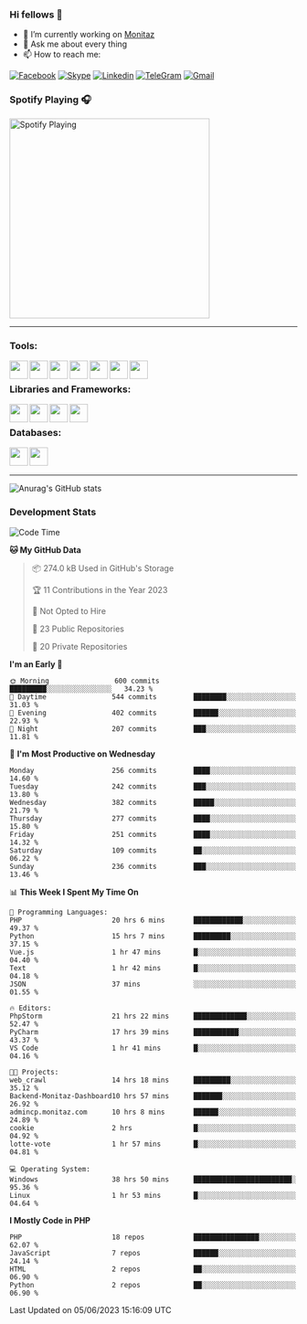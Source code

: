 ### Hi fellows 👋
- 🔭 I’m currently working on [Monitaz](https://monitaz.com/)
- 💬 Ask me about every thing
- 📫 How to reach me:

[![Facebook](https://img.shields.io/badge/Facebook-0000FF?logo=facebook&logoColor=white)](https://www.facebook.com/le.dat155)
[![Skype](https://img.shields.io/badge/Skype-blue?logo=skype&logoColor=white)](https://join.skype.com/invite/lr2sd8ZndbWr)
[![Linkedin](https://img.shields.io/badge/LinkedIn-0A66C2?logo=linkedin)](https://www.linkedin.com/in/ti%E1%BA%BFn-%C4%91%E1%BA%A1t-l%C3%AA-ba267a232/)
[![TeleGram](https://img.shields.io/badge/telegram-EF0EFF?logo=telegram)](https://t.me/subibi1505)
[![Gmail](https://img.shields.io/badge/Gmail-green?logo=gmail)](mailto:tiendat15599.dev@gmail.com)

### Spotify Playing 🎧
[<img src="https://tiendat-spotify.vercel.app/api/spotify" alt="Spotify Playing" width="350" />](https://open.spotify.com/user/21wi7t5t4zyugx5mgetrdo7xa)

---

### Tools:
<img align='left' height="32" width="32" src="https://upload.wikimedia.org/wikipedia/commons/thumb/c/c9/PhpStorm_Icon.svg/2048px-PhpStorm_Icon.svg.png">
<img align='left' height="32" width="32" src="https://upload.wikimedia.org/wikipedia/commons/thumb/1/1d/PyCharm_Icon.svg/1200px-PyCharm_Icon.svg.png">
<img align='left' height="32" width="32" src="https://cdn2.iconfinder.com/data/icons/pack1-baco-flurry-icons-style/512/XAMPP.png">
<img align='left' height="32" width="32" src="https://www.docker.com/wp-content/uploads/2022/03/vertical-logo-monochromatic.png">
<img align='left' height="32" width="32" src="https://www.mamp.info/images/icons/mamp-pro.png">
<img align='left' height="32" width="32" src="https://www.puttygen.com/wp-content/uploads/2019/05/Termius.png">
<img align='left' height="32" width="32" src="https://1475031.s21i.faiusr.com/4/1/ABUIABAEGAAg3dWc8AUoq7a8hAIwgAg4gAg.png">
<br>

### Libraries and Frameworks:
<img align='left' height="32" width="32" src="https://i0.wp.com/phocode.com/wp-content/uploads/2019/11/scrapyLogo.png?fit=300%2C300&ssl=1&w=640">
<img align='left' height="32" width="32" src="https://upload.wikimedia.org/wikipedia/commons/thumb/9/9a/Laravel.svg/985px-Laravel.svg.png">
<img align='left' height="32" width="32" src="https://cdn.worldvectorlogo.com/logos/codeigniter.svg">
<img align='left' height="32" width="32" src="https://upload.wikimedia.org/wikipedia/commons/thumb/e/ea/Zend-framework.svg/2560px-Zend-framework.svg.png">
<br>

### Databases:
<img align='left' height="32" width="32" src="https://download.logo.wine/logo/MySQL/MySQL-Logo.wine.png">
<img align='left' height="32" width="32" src="https://seeklogo.com/images/E/elasticsearch-logo-C75C4578EC-seeklogo.com.png">

<br>
<br>

---
![Anurag's GitHub stats](https://github-readme-stats.vercel.app/api?username=tiendat15599&show_icons=true&theme=tokyonight)
### Development Stats


<!--START_SECTION:waka-->
![Code Time](http://img.shields.io/badge/Code%20Time-74%20hrs%2019%20mins-blue)

**🐱 My GitHub Data** 

> 📦 274.0 kB Used in GitHub's Storage 
 > 
> 🏆 11 Contributions in the Year 2023
 > 
> 🚫 Not Opted to Hire
 > 
> 📜 23 Public Repositories 
 > 
> 🔑 20 Private Repositories 
 > 
**I'm an Early 🐤** 

```text
🌞 Morning                600 commits         █████████░░░░░░░░░░░░░░░░   34.23 % 
🌆 Daytime                544 commits         ████████░░░░░░░░░░░░░░░░░   31.03 % 
🌃 Evening                402 commits         ██████░░░░░░░░░░░░░░░░░░░   22.93 % 
🌙 Night                  207 commits         ███░░░░░░░░░░░░░░░░░░░░░░   11.81 % 
```
📅 **I'm Most Productive on Wednesday** 

```text
Monday                   256 commits         ████░░░░░░░░░░░░░░░░░░░░░   14.60 % 
Tuesday                  242 commits         ███░░░░░░░░░░░░░░░░░░░░░░   13.80 % 
Wednesday                382 commits         █████░░░░░░░░░░░░░░░░░░░░   21.79 % 
Thursday                 277 commits         ████░░░░░░░░░░░░░░░░░░░░░   15.80 % 
Friday                   251 commits         ████░░░░░░░░░░░░░░░░░░░░░   14.32 % 
Saturday                 109 commits         ██░░░░░░░░░░░░░░░░░░░░░░░   06.22 % 
Sunday                   236 commits         ███░░░░░░░░░░░░░░░░░░░░░░   13.46 % 
```


📊 **This Week I Spent My Time On** 

```text
💬 Programming Languages: 
PHP                      20 hrs 6 mins       ████████████░░░░░░░░░░░░░   49.37 % 
Python                   15 hrs 7 mins       █████████░░░░░░░░░░░░░░░░   37.15 % 
Vue.js                   1 hr 47 mins        █░░░░░░░░░░░░░░░░░░░░░░░░   04.40 % 
Text                     1 hr 42 mins        █░░░░░░░░░░░░░░░░░░░░░░░░   04.18 % 
JSON                     37 mins             ░░░░░░░░░░░░░░░░░░░░░░░░░   01.55 % 

🔥 Editors: 
PhpStorm                 21 hrs 22 mins      █████████████░░░░░░░░░░░░   52.47 % 
PyCharm                  17 hrs 39 mins      ███████████░░░░░░░░░░░░░░   43.37 % 
VS Code                  1 hr 41 mins        █░░░░░░░░░░░░░░░░░░░░░░░░   04.16 % 

🐱‍💻 Projects: 
web_crawl                14 hrs 18 mins      █████████░░░░░░░░░░░░░░░░   35.12 % 
Backend-Monitaz-Dashboard10 hrs 57 mins      ███████░░░░░░░░░░░░░░░░░░   26.92 % 
admincp.monitaz.com      10 hrs 8 mins       ██████░░░░░░░░░░░░░░░░░░░   24.89 % 
cookie                   2 hrs               █░░░░░░░░░░░░░░░░░░░░░░░░   04.92 % 
lotte-vote               1 hr 57 mins        █░░░░░░░░░░░░░░░░░░░░░░░░   04.81 % 

💻 Operating System: 
Windows                  38 hrs 50 mins      ████████████████████████░   95.36 % 
Linux                    1 hr 53 mins        █░░░░░░░░░░░░░░░░░░░░░░░░   04.64 % 
```

**I Mostly Code in PHP** 

```text
PHP                      18 repos            ████████████████░░░░░░░░░   62.07 % 
JavaScript               7 repos             ██████░░░░░░░░░░░░░░░░░░░   24.14 % 
HTML                     2 repos             ██░░░░░░░░░░░░░░░░░░░░░░░   06.90 % 
Python                   2 repos             ██░░░░░░░░░░░░░░░░░░░░░░░   06.90 % 
```




 Last Updated on 05/06/2023 15:16:09 UTC
<!--END_SECTION:waka-->
